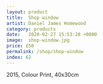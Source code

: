 ```yaml
---
layout: product
title:  Shop window
artist: Daniel James Homewood
category: products
date:   2020-02-27 15:53:28 +0000
image:  shop-window.jpg
price: £50
permalink: /shop/shop-window
index: 62
---
```

2015, Colour Print, 40x30cm
